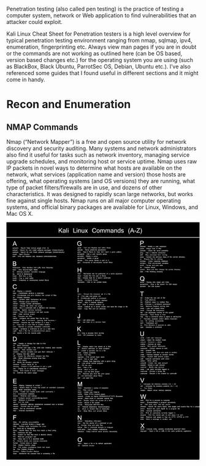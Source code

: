 Penetration testing (also called pen testing) is the practice of testing a computer system, network or Web application to find vulnerabilities that an attacker could exploit.

Kali Linux Cheat Sheet for Penetration testers is a high level overview for typical penetration testing environment ranging from nmap, sqlmap, ipv4, enumeration, fingerprinting etc. Always view man pages if you are in doubt or the commands are not working as outlined here (can be OS based, version based  changes etc.) for the operating system you are using (such as BlackBox, Black Ubuntu, ParrotSec OS, Debian, Ubuntu etc.). I’ve also referenced some guides that I found useful in different sections and it might come in handy.

# Recon and Enumeration

## NMAP Commands
Nmap (“Network Mapper”) is a free and open source utility for network discovery and security auditing. Many systems and network administrators also find it useful for tasks such as network inventory, managing service upgrade schedules, and monitoring host or service uptime. Nmap uses raw IP packets in novel ways to determine what hosts are available on the network, what services (application name and version) those hosts are offering, what operating systems (and OS versions) they are running, what type of packet filters/firewalls are in use, and dozens of other characteristics. It was designed to rapidly scan large networks, but works fine against single hosts. Nmap runs on all major computer operating systems, and official binary packages are available for Linux, Windows, and Mac OS X.

[![Attaullah Shafiq's header](https://github.com/attaullahshafiq10/pen-testing/blob/main/Kali%20linux%20commands%20cheat%20sheet/Kali_Linux_Cheat_Sheet.png)](https://attaullahshafiq10.github.io)


